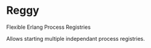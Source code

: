 Reggy
=====

Flexible Erlang Process Registries

Allows starting multiple independant process registries.
